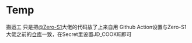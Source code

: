 # Temp
搬运工
只是把[@Zero-S1](https://github.com/Zero-S1)大佬的代码放了上来自用
Github Action设置与Zero-S1大佬之前的[仓库](https://github.com/Zero-S1/JD_tools/blob/master/action.md)一致，在Secret里设置JD_COOKIE即可
